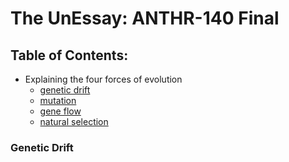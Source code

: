 # The UnEssay: ANTHR-140 Final

## Table of Contents:
- Explaining the four forces of evolution
  - [genetic drift](/unessay#genetic-drift)
  - [mutation](/unessay#mutation)
  - [gene flow](/unessay#gene-flow)
  - [natural selection](/unessay#natural-selection)


<h3 href="#genetic-drift">Genetic Drift </h3>

